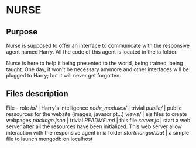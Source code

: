 NURSE
===============================

Purpose
-------------------------------
Nurse is supposed to offer an interface to communicate with the responsive agent named Harry. All the code of this agent is located in the ia folder.

Nurse is here to help it being presented to the world, being trained, being taught. One day, it won't be necessary anymore and other interfaces will be plugged to Harry; but it will never get forgotten.

Files description
-------------------------------
File - role
*ia/* | Harry's intelligence
*node_modules/* | trivial
*public/* | public ressources for the website (images, javascript...)
*views/* | ejs files to create webpages
*package.json* | trivial
*README.md* | this file
*server.js* | start a web server after all the resources have been initialized. This web server allow interaction with the responsive agent in ia folder
*startmongod.bat* | a simple file to launch mongodb on localhost

